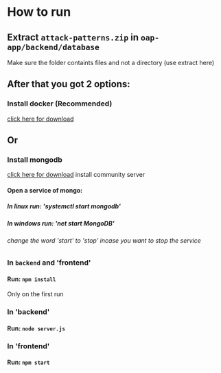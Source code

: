 # How to run

## Extract `attack-patterns.zip` in `oap-app/backend/database`
Make sure the folder containts files and not a directory (use extract here)

## After that you got 2 options:


### Install docker (Recommended)
[click here for download](https://www.docker.com/get-started)


## Or

### Install mongodb
[click here for download](https://www.mongodb.com/try/download/community)
install community server

#### Open a service of mongo:

##### In linux run: 'systemctl start mongodb'
##### In windows run: 'net start MongoDB'
###### change the word 'start' to 'stop' incase you want to stop the service


### In `backend` and 'frontend'

#### Run: `npm install`
Only on the first run


### In 'backend'

#### Run: `node server.js`


### In 'frontend'

#### Run: `npm start`

